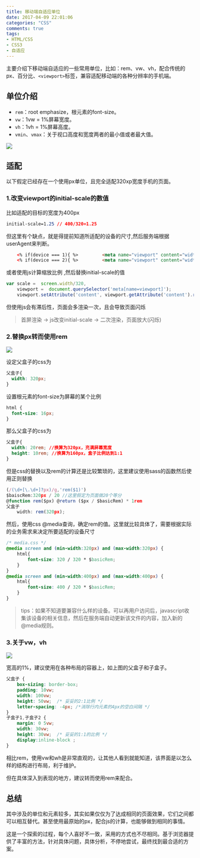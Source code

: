 ```yaml
---
title: 移动端自适应单位
date: 2017-04-09 22:01:06
categories: "CSS"
comments: true
tags:
- HTML/CSS
- CSS3
- 自适应
---
```


<!-- no node -->

<!-- more -->

主要介绍下移动端自适应的一些常用单位，比如：rem、vw、vh，配合传统的px、百分比、`<viewport>`标签，兼容适配移动端的各种分辨率的手机端。

## 单位介绍

* `rem`：root emphasize，根元素的font-size。
* `vw`：1vw = 1%屏幕宽度。
* `vh`：1vh = 1%屏幕高度。
* `vmin`、`vmax`：关于视口高度和宽度两者的最小值或者最大值。

<img src="pic1.jpg" class="full-image" />

## 适配

以下假定已经存在一个使用px单位，且完全适配320xp宽度手机的页面。

### 1.改变viewport的initial-scale的数值

比如适配的目标的宽度为400px

```css
initial-scale=1.25 // 400/320=1.25
```

但这里有个缺点，就是得提前知道所适配的设备的尺寸,然后服务端根据userAgent来判断。

```html
    <% if(device === 1){ %>         <meta name="viewport" content="width=device-width,initial-scale=1.0,maximum-scale=2.0,user-scalable=no" />     <% } %>
    <% if(device === 2){ %>         <meta name="viewport" content="width=device-width,initial-scale=1.5,maximum-scale=2.0,user-scalable=no" />     <% } %>
```

或者使用js计算缩放比例 ,然后替换initial-scale的值

```javascript
var scale =  screen.width/320,
    viewport =  document.querySelector('meta[name=viewport]');
    viewport.setAttribute('content', viewport.getAttribute('content').replace(/(initial-scale)=[\d\.]?\d/,'$1='+scale));
```

但使用js会有滞后性，页面会多渲染一次，且会导致页面闪烁

>首屏渲染 -> js改变initial-scale -> 二次渲染，页面放大(闪烁)

### 2.替换px转而使用rem

![](pic2.png)

设定父盒子的css为

```css
父盒子{
  width: 320px;
}
```

设置根元素的font-size为屏幕的某个比例

```css
html {
  font-size: 16px;
}
```

那么父盒子的css为

```css
父盒子{
  width: 20rem; //换算为320px，充满屏幕宽度
  height: 10rem; //换算为160px，盒子比例达到1:1
}
```

但是css的替换以及rem的计算还是比较繁琐的，这里建议使用sass的函数然后使用正则替换

```javascript
(/(\d+[\.\d+]?px)/g,'rem($1)')
$baiscRem:320px / 20 //这里假定为页面做20个等分 
@function rem($px) @return ($px / $basicRem) * 1rem 
父盒子
	width: rem(320px);
```

然后，使用css @media查询，确定rem的值。这里就比较具体了，需要根据实际的业务需求来决定所要适配的设备尺寸

```css
/* media.css */ 
@media screen and (min-width:320px) and (max-width:320px) {
	html{
		font-size: 320 / 320 * $basicRem;
	}
}
@media screen and (min-width:400px) and (max-width:400px) {
	html{
		font-size: 400 / 320 * $basicRem;
	}
}
```

>tips：如果不知道要兼容什么样的设备。可以再用户访问后，javascript收集该设备的相关信息，然后在服务端自动更新该文件的内容，加入新的@media规则。

### 3.关于vw，vh

![](pic3.png)

宽高的1%，建议使用在各种布局的容器上，如上图的父盒子和子盒子。

```css
父盒子 {
	box-sizing: border-box;
	padding: 10vw;
	width: 100vw;
	height: 50vw;  /* 妥妥的2:1比例 */
	letter-spacing: -4px; /*消除行内元素的4px的空白间隔 */
} 
子盒子1,子盒子2 {
	margin: 0 5vw;
	width: 30vw;
	height: 30vw;  /* 妥妥的1:1的比例 */
	display:inline-block ;
}
```

相比rem，使用vw和wh是非常直观的，让其他人看到就能知道，该界面是以怎么样的结构进行布局，利于维护。

但在具体深入到表现的地方，建议转而使用rem来配合。

## 总结

其中涉及的单位和元素较多，其实如果仅仅为了达成相同的页面效果，它们之间都可以相互替代。甚至使用最原始的px，配合js的计算，也能够做到相同的事情。

这是一个探索的过程，每个人喜好不一致，采用的方式也不尽相同。基于浏览器提供了丰富的方法，针对具体问题，具体分析，不停地尝试，最终找到最合适的方案。
